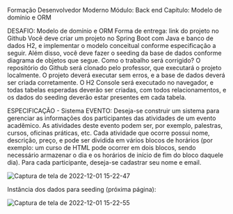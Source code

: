 Formação Desenvolvedor Moderno
Módulo: Back end
Capítulo: Modelo de domínio e ORM


DESAFIO: Modelo de domínio e ORM
Forma de entrega: link do projeto no Github
Você deve criar um projeto no Spring Boot com Java e banco de dados H2, e implementar o modelo
conceitual conforme especificação a seguir. Além disso, você deve fazer o seeding da base de dados
conforme diagrama de objetos que segue.
Como o trabalho será corrigido?
O repositório do Github será clonado pelo professor, que executará o projeto localmente. O projeto
deverá executar sem erros, e a base de dados deverá ser criada corretamente. O H2 Console será
executado no navegador, e todas tabelas esperadas deverão ser criadas, com todos relacionamentos, e
os dados do seeding deverão estar presentes em cada tabela.

ESPECIFICAÇÃO - Sistema EVENTO:
Deseja-se construir um sistema para gerenciar as informações dos participantes das atividades de um
evento acadêmico. As atividades deste evento podem ser, por exemplo, palestras, cursos, oficinas
práticas, etc. Cada atividade que ocorre possui nome, descrição, preço, e pode ser dividida em vários
blocos de horários (por exemplo: um curso de HTML pode ocorrer em dois blocos, sendo necessário
armazenar o dia e os horários de início de fim do bloco daquele dia). Para cada participante, deseja-se
cadastrar seu nome e email.

![Captura de tela de 2022-12-01 15-22-47](https://user-images.githubusercontent.com/90224120/205134643-9fe273df-19b1-4ef1-bc2d-4415acfb661b.png)


Instância dos dados para seeding (próxima página):

![Captura de tela de 2022-12-01 15-22-55](https://user-images.githubusercontent.com/90224120/205134750-bf8467eb-65a6-46bd-b081-543101a02556.png)

